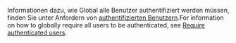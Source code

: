 <span data-ttu-id="8034c-101">Informationen dazu, wie Global alle Benutzer authentifiziert werden müssen, finden Sie unter Anfordern von [authentifizierten Benutzern](xref:security/authorization/secure-data#rau).</span><span class="sxs-lookup"><span data-stu-id="8034c-101">For information on how to globally require all users to be authenticated, see [Require authenticated users](xref:security/authorization/secure-data#rau).</span></span>
